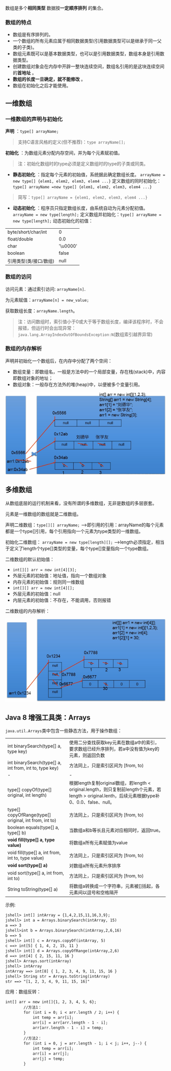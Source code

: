 数组是多个**相同类型** 数据按**一定顺序排列** 的集合。

### 数组的特点

* 数组是有序排列的。
* 一个数组的所有元素应属于相同数据类型(引用数据类型可以是继承于同一父类的子类)。
* 数组元素既可以是基本数据类型，也可以是引用数据类型，数组本身是引用数据类型。
* 创建数组对象会在内存中开辟一整块连续空间，数组名引用的是这块连续空间的**首地址** 。
* **数组的长度一旦确定，就不能修改** 。
* 数组在初始化之后才能使用。

## 一维数组

### 一维数组的声明与初始化

**声明** ：`type[] arrayName;`

> 支持C语言风格的定义(但不推荐)：`type arrayName[];`
>

**初始化** ：为数组元素分配内存空间，并为每个元素赋初值。

> 注：初始化数组时的type必须是定义数组时的type的子类或同类。
>

* **静态初始化** ：指定每个元素的初始值，系统据此确定数组长度。
    `arrayName = new type[] {elem1, elem2, elem3, elem4 ...}`
    定义数组的同时初始化：
    `type[] arrayName =new type[] {elem1, elem2, elem3, elem4 ...}`

> 简写：`type[] arrayName = {elem1, elem2, elem3, elem4 ...}`
>

* **动态初始化** ：程序员只指定数组长度，由系统自动为元素分配初值。
    `arrayName = new type[length];`
    定义数组并初始化：`type[] arrayName = new type[length];`
    动态初始化的初值：

|                        |          |
| ---------------------- | -------- |
| byte/short/char/int    | 0        |
| float/double           | 0.0      |
| char                   | '\u0000' |
| boolean                | false    |
| 引用类型(类/接口/数组) | null     |

### 数组的访问

访问元素：通过索引访问: `arrayName[n]`.

为元素赋值：`arrayName[n] = new_value;`

获取数组长度：`arrayName.length`。

> 注：访问数组时，索引值小于0或大于等于数组长度，编译该程序时，不会报错，但运行时会出现异常：`java.lang.ArrayIndexOutOfBoundsException:N`(数组索引越界异常)
>

### 数组的内存解析

声明并初始化一个数组后，在内存中分配了两个空间：

* 数组变量：即数组名，一般是方法中的一个局部变量，存在栈(stack)中，内容即数组对象的地址；
* 数组对象：一般存在方法外的堆(heap)中，以便被多个变量引用。

![](assets/image-20210401202231-0w0gquk.png)

## 多维数组

从数组底层的运行机制来看，没有所谓的多维数组，无非是数组的多层嵌套。

元素是一维数组的数组就是二维数组。

声明二维数组：`type[][] arrayName;`  -->即引用的引用：arrayName的每个元素都是一个type[]引用，每个引用指向一个元素为type类型的一维数组。

初始化二维数组： `arrayName = new type[length][];` -->length必须指定，相当于定义了length个type[]类型的变量，每个type[]变量指向一个type数组。

二维数组的默认初始值：

* `int[][] arr = new int[4][3];`
* 外层元素的初始值：地址值，指向一个数组对象
* 内存元素的初始值：规则同一维数组
* `int[][] arr = new int[4][];`
* 外层元素的初始值：null
* 内层元素的初始值：不存在，不能调用，否则报错

二维数组的内存解析：

![image.png](assets/image-20210401202330-ry5k1w0.png)

## Java 8 增强工具类：Arrays

`java.util.Arrays`类中包含一些静态方法，用于操作数组：

|                                                         |                                                                                                                                                    |
| ------------------------------------------------------- | -------------------------------------------------------------------------------------------------------------------------------------------------- |
| int  binarySearch(type[] a, type key)                   | 使用二分查找获取key元素在数组a中的索引，要求数组已经升序排列，若a中没有值为key的元素，则返回负数                                                   |
| int  binarySearch(type[] a, int from, int to, type key) | 方法同上，只是索引区间为  [from, to)                                                                                                               |
| -                                                       | -                                                                                                                                                  |
| type[]  copyOf(type[] original, int length)             | 根据length复制original数组，若length < original.length，则只复制前length个元素，若length > original.lenth，后续元素根据type补0、0.0、false、null。 |
| type[]  copyOfRange(type[] original, int from, int to)  | 方法同上，只是索引区间为  [from, to)                                                                                                               |
| boolean  equals(type[] a, type[] b)                     | 当数组a和b等长且元素对应相同时，返回true。                                                                                                         |
| **void  fill(type[] a, type value)**                    | 将数组a所有元素赋值为value                                                                                                                         |
| void  fill(type[] a, int from, int to, type value)      | 方法同上，只是索引区间为  [from, to)                                                                                                               |
| **void  sort(type[] a)**                                | 对数组a所有元素升序排序                                                                                                                            |
| void  sort(type[] a, int from, int to)                  | 方法同上，只是索引区间为  [from, to)                                                                                                               |
| String  toString(type[] a)                              | 将数组a转换成一个字符串，元素被[]括起，各元素间以逗号和空格隔开                                                                                    |

示例:

```
jshell> int[] intArray = {1,4,2,15,11,16,3,9};
jshell> int a = Arrays.binarySearch(intArray, 15)
a ==> 3
jshell>int b = Arrays.binarySearch(intArray,2,6,16)
b ==> 5
jshell> int[] c = Arrays.copyOf(intArray, 5)
c ==> int[5] { 1, 4, 2, 15, 11 }
jshell> int[] d = Arrays.copyOfRange(intArray,2,6)
d ==> int[4] { 2, 15, 11, 16 }
jshell> Arrays.sort(intArray)
jshell> intArray
intArray ==> int[8] { 1, 2, 3, 4, 9, 11, 15, 16 }
jshell> String str = Arrays.toString(intArray)
str ==> "[1, 2, 3, 4, 9, 11, 15, 16]"
```

应用：数组反转：

```
int[] arr = new int[]{1, 2, 3, 4, 5, 6};
        //方法1：
        for (int i = 0; i < arr.length / 2; i++) {
            int temp = arr[i];
            arr[i] = arr[arr.length - 1 - i];
            arr[arr.length - 1 - i] = temp;
        }
        //方法2：
        for (int i = 0, j = arr.length - 1; i < j; i++, j--) {
            int temp = arr[i];
            arr[i] = arr[j];
            arr[j] = temp;
        }
```